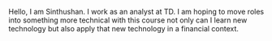 Hello, I am Sinthushan. I work as an analyst at TD.
I am hoping to move roles into something more technical
with this course not only can I learn new technology but also apply that new technology in a financial context.